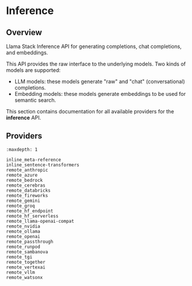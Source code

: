 # Inference

## Overview

Llama Stack Inference API for generating completions, chat completions, and embeddings.

This API provides the raw interface to the underlying models. Two kinds of models are supported:
- LLM models: these models generate "raw" and "chat" (conversational) completions.
- Embedding models: these models generate embeddings to be used for semantic search.

This section contains documentation for all available providers for the **inference** API.

## Providers

```{toctree}
:maxdepth: 1

inline_meta-reference
inline_sentence-transformers
remote_anthropic
remote_azure
remote_bedrock
remote_cerebras
remote_databricks
remote_fireworks
remote_gemini
remote_groq
remote_hf_endpoint
remote_hf_serverless
remote_llama-openai-compat
remote_nvidia
remote_ollama
remote_openai
remote_passthrough
remote_runpod
remote_sambanova
remote_tgi
remote_together
remote_vertexai
remote_vllm
remote_watsonx
```
